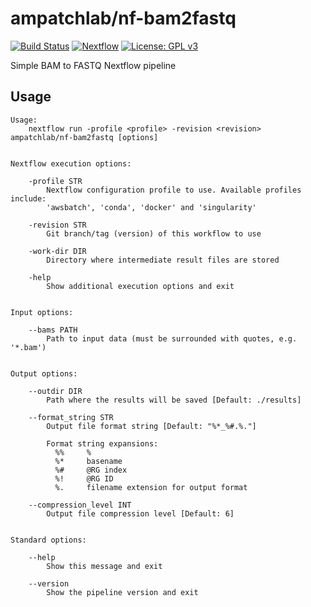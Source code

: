 # ampatchlab/nf-bam2fastq

[![Build Status](https://codebuild.ap-southeast-2.amazonaws.com/badges?uuid=eyJlbmNyeXB0ZWREYXRhIjoiSDZhcmZsSytNYk9oR3paUmEzenAxKzgwZ3dRa0c1eWROVDVlZFdLcTQ5SnNEeWl6b0xoTlNCN0RQMDlkVkFsd2dxejFnbW1VS3ZTSlBVK3dteUw2V25VPSIsIml2UGFyYW1ldGVyU3BlYyI6InVTNCtCYUFibCtRTU94Q2UiLCJtYXRlcmlhbFNldFNlcmlhbCI6MX0%3D&branch=master)](https://ap-southeast-2.console.aws.amazon.com/codesuite/codebuild/projects/nf-bam2fastq/history)
[![Nextflow](https://img.shields.io/badge/nextflow-%E2%89%A519.10.0-brightgreen.svg)](https://www.nextflow.io/)
[![License: GPL v3](https://img.shields.io/badge/License-GPL%20v3-blue.svg)](https://www.gnu.org/licenses/gpl-3.0)

Simple BAM to FASTQ Nextflow pipeline

## Usage

```
Usage:
    nextflow run -profile <profile> -revision <revision> ampatchlab/nf-bam2fastq [options]


Nextflow execution options:

    -profile STR
        Nextflow configuration profile to use. Available profiles include:
        'awsbatch', 'conda', 'docker' and 'singularity'

    -revision STR
        Git branch/tag (version) of this workflow to use

    -work-dir DIR
        Directory where intermediate result files are stored

    -help
        Show additional execution options and exit


Input options:

    --bams PATH
        Path to input data (must be surrounded with quotes, e.g. '*.bam')


Output options:

    --outdir DIR
        Path where the results will be saved [Default: ./results]

    --format_string STR
        Output file format string [Default: "%*_%#.%."]

        Format string expansions:
          %%     %
          %*     basename
          %#     @RG index
          %!     @RG ID
          %.     filename extension for output format

    --compression_level INT
        Output file compression level [Default: 6]


Standard options:

    --help
        Show this message and exit

    --version
        Show the pipeline version and exit
```

